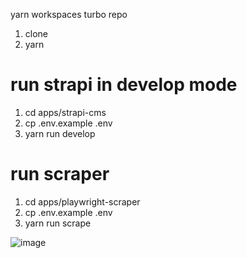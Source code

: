 yarn workspaces turbo repo

1. clone
2. yarn

# run strapi in develop mode

1. cd apps/strapi-cms
2. cp .env.example .env
3. yarn run develop

# run scraper

1. cd apps/playwright-scraper
2. cp .env.example .env
3. yarn run scrape

![image](https://github.com/progwise/george-ai/assets/16672443/892a434c-7c93-44f6-a3f7-b8cb5b28d66f)
